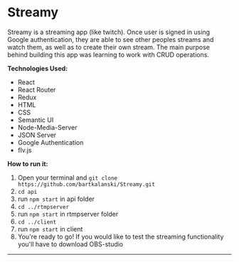 # Streamy

Streamy is a streaming app (like twitch). Once user is signed in using Google authentication, they are able to see other peoples streams and watch them, as well as to create their own stream. The main purpose behind building this app was learning to work with CRUD operations. 

**Technologies Used:**

- React
- React Router
- Redux
- HTML
- CSS
- Semantic UI
- Node-Media-Server
- JSON Server
- Google Authentication
- flv.js

**How to run it:**

1. Open your terminal and ```git clone https://github.com/bartkalanski/Streamy.git```
2. ```cd api```
3. run ```npm start``` in api folder
4. ```cd ../rtmpserver```
5. run ```npm start``` in rtmpserver folder
6. ```cd ../client```
7. run ```npm start``` in client
8. You're ready to go! If you would like to test the streaming functionality you'll have to download OBS-studio




---